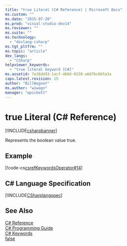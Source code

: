 ```yaml
---
title: "true Literal (C# Reference) | Microsoft Docs"
ms.custom: ""
ms.date: "2015-07-20"
ms.prod: "visual-studio-dev14"
ms.reviewer: ""
ms.suite: ""
ms.technology: 
  - "devlang-csharp"
ms.tgt_pltfrm: ""
ms.topic: "article"
dev_langs: 
  - "CSharp"
helpviewer_keywords: 
  - "true literal keyword [C#]"
ms.assetid: 7e36d493-1acf-460d-9258-a6d76c6b5a3a
caps.latest.revision: 15
author: "BillWagner"
ms.author: "wiwagn"
manager: "wpickett"
---
```

# true Literal (C# Reference)
[!INCLUDE[csharpbanner](../../../includes/csharpbanner.md)]

Represents the boolean value true.  
  
## Example  
 [!code-cs[csrefKeywordsOperator#14](../../../csharp/language-reference/keywords/codesnippet/csharp/csrefKeywordsOperator/csrefKeywordsOperators.cs#14)]  
  
## C# Language Specification  
 [!INCLUDE[CSharplangspec](../../../includes/csharplangspec-md.md)]  
  
## See Also  
 [C# Reference](../../../csharp/language-reference/index.md)   
 [C# Programming Guide](../../../csharp/programming-guide/index.md)   
 [C# Keywords](../../../csharp/language-reference/keywords/index.md)   
 [false](../../../csharp/language-reference/keywords/false.md)